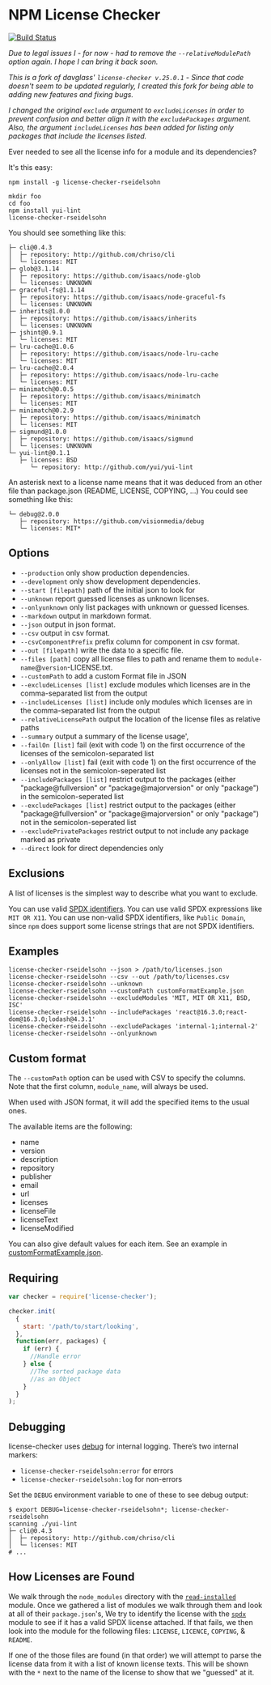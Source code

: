 # NPM License Checker

[![Build Status](https://www.travis-ci.org/davglass/license-checker.svg?branch=master)](https://www.travis-ci.org/davglass/license-checker)

_Due to legal issues I - for now - had to remove the `--relativeModulePath` option again. I hope I can bring it back soon._

_This is a fork of davglass' `license-checker v.25.0.1` - Since that code doesn't seem to be updated regularly, I created this fork for being able to adding new features and fixing bugs._

_I changed the original `exclude` argument to `excludeLicenses` in order to prevent confusion and better align it with the `excludePackages` argument. Also, the argument `includeLicenses` has been added for listing only packages that include the licenses listed._

Ever needed to see all the license info for a module and its dependencies?

It's this easy:

```shell
npm install -g license-checker-rseidelsohn

mkdir foo
cd foo
npm install yui-lint
license-checker-rseidelsohn
```

You should see something like this:

```
├─ cli@0.4.3
│  ├─ repository: http://github.com/chriso/cli
│  └─ licenses: MIT
├─ glob@3.1.14
│  ├─ repository: https://github.com/isaacs/node-glob
│  └─ licenses: UNKNOWN
├─ graceful-fs@1.1.14
│  ├─ repository: https://github.com/isaacs/node-graceful-fs
│  └─ licenses: UNKNOWN
├─ inherits@1.0.0
│  ├─ repository: https://github.com/isaacs/inherits
│  └─ licenses: UNKNOWN
├─ jshint@0.9.1
│  └─ licenses: MIT
├─ lru-cache@1.0.6
│  ├─ repository: https://github.com/isaacs/node-lru-cache
│  └─ licenses: MIT
├─ lru-cache@2.0.4
│  ├─ repository: https://github.com/isaacs/node-lru-cache
│  └─ licenses: MIT
├─ minimatch@0.0.5
│  ├─ repository: https://github.com/isaacs/minimatch
│  └─ licenses: MIT
├─ minimatch@0.2.9
│  ├─ repository: https://github.com/isaacs/minimatch
│  └─ licenses: MIT
├─ sigmund@1.0.0
│  ├─ repository: https://github.com/isaacs/sigmund
│  └─ licenses: UNKNOWN
└─ yui-lint@0.1.1
   ├─ licenses: BSD
      └─ repository: http://github.com/yui/yui-lint
```

An asterisk next to a license name means that it was deduced from
an other file than package.json (README, LICENSE, COPYING, ...)
You could see something like this:

```
└─ debug@2.0.0
   ├─ repository: https://github.com/visionmedia/debug
   └─ licenses: MIT*
```

## Options

- `--production` only show production dependencies.
- `--development` only show development dependencies.
- `--start [filepath]` path of the initial json to look for
- `--unknown` report guessed licenses as unknown licenses.
- `--onlyunknown` only list packages with unknown or guessed licenses.
- `--markdown` output in markdown format.
- `--json` output in json format.
- `--csv` output in csv format.
- `--csvComponentPrefix` prefix column for component in csv format.
- `--out [filepath]` write the data to a specific file.
- `--files [path]` copy all license files to path and rename them to `module-name`@`version`-LICENSE.txt.
- `--customPath` to add a custom Format file in JSON
- `--excludeLicenses [list]` exclude modules which licenses are in the comma-separated list from the output
- `--includeLicenses [list]` include only modules which licenses are in the comma-separated list from the output
- `--relativeLicensePath` output the location of the license files as relative paths
- `--summary` output a summary of the license usage',
- `--failOn [list]` fail (exit with code 1) on the first occurrence of the licenses of the semicolon-separated list
- `--onlyAllow [list]` fail (exit with code 1) on the first occurrence of the licenses not in the semicolon-seperated list
- `--includePackages [list]` restrict output to the packages (either "package@fullversion" or "package@majorversion" or only "package") in the semicolon-seperated list
- `--excludePackages [list]` restrict output to the packages (either "package@fullversion" or "package@majorversion" or only "package") not in the semicolon-seperated list
- `--excludePrivatePackages` restrict output to not include any package marked as private
- `--direct` look for direct dependencies only

## Exclusions

A list of licenses is the simplest way to describe what you want to exclude.

You can use valid [SPDX identifiers](https://spdx.org/licenses/).
You can use valid SPDX expressions like `MIT OR X11`.
You can use non-valid SPDX identifiers, like `Public Domain`, since `npm` does
support some license strings that are not SPDX identifiers.

## Examples

```
license-checker-rseidelsohn --json > /path/to/licenses.json
license-checker-rseidelsohn --csv --out /path/to/licenses.csv
license-checker-rseidelsohn --unknown
license-checker-rseidelsohn --customPath customFormatExample.json
license-checker-rseidelsohn --excludeModules 'MIT, MIT OR X11, BSD, ISC'
license-checker-rseidelsohn --includePackages 'react@16.3.0;react-dom@16.3.0;lodash@4.3.1'
license-checker-rseidelsohn --excludePackages 'internal-1;internal-2'
license-checker-rseidelsohn --onlyunknown
```

## Custom format

The `--customPath` option can be used with CSV to specify the columns. Note that
the first column, `module_name`, will always be used.

When used with JSON format, it will add the specified items to the usual ones.

The available items are the following:

- name
- version
- description
- repository
- publisher
- email
- url
- licenses
- licenseFile
- licenseText
- licenseModified

You can also give default values for each item.
See an example in [customFormatExample.json](customFormatExample.json).

## Requiring

```js
var checker = require('license-checker');

checker.init(
  {
    start: '/path/to/start/looking',
  },
  function(err, packages) {
    if (err) {
      //Handle error
    } else {
      //The sorted package data
      //as an Object
    }
  }
);
```

## Debugging

license-checker uses [debug](https://www.npmjs.com/package/debug) for internal logging. There’s two internal markers:

- `license-checker-rseidelsohn:error` for errors
- `license-checker-rseidelsohn:log` for non-errors

Set the `DEBUG` environment variable to one of these to see debug output:

```shell
$ export DEBUG=license-checker-rseidelsohn*; license-checker-rseidelsohn
scanning ./yui-lint
├─ cli@0.4.3
│  ├─ repository: http://github.com/chriso/cli
│  └─ licenses: MIT
# ...
```

## How Licenses are Found

We walk through the `node_modules` directory with the [`read-installed`](https://www.npmjs.org/package/read-installed) module. Once we gathered a list of modules we walk through them and look at all of their `package.json`'s, We try to identify the license with the [`spdx`](https://www.npmjs.com/package/spdx) module to see if it has a valid SPDX license attached. If that fails, we then look into the module for the following files: `LICENSE`, `LICENCE`, `COPYING`, & `README`.

If one of the those files are found (in that order) we will attempt to parse the license data from it with a list of known license texts. This will be shown with the `*` next to the name of the license to show that we "guessed" at it.
